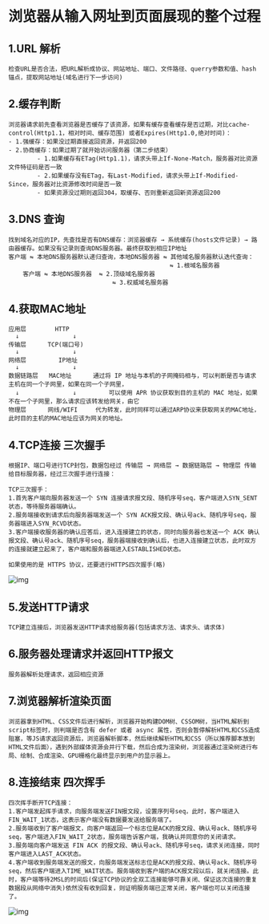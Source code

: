 # 浏览器从输入网址到页面展现的整个过程

## 1.URL 解析

	检查URL是否合法，把URL解析成协议、网站地址、端口、文件路径、querry参数和值、hash锚点，提取网站地址(域名进行下一步访问)

## 2.缓存判断

```
浏览器请求前先查看浏览器是否缓存了该资源，如果有缓存查看缓存是否过期，对比cache-control(Http1.1，相对时间、缓存范围) 或者Expires(Http1.0,绝对时间)：
- 1.强缓存：如果没过期直接返回资源，并返回200
- 2.协商缓存：如果过期了就开始访问服务器（第二步结束）
		- 1.如果缓存有ETag(Http1.1)，请求头带上If-None-Match，服务器对比资源文件特征码是否一致
		- 2.如果缓存没有ETag，有Last-Modified，请求头带上If-Modified-Since，服务器对比资源修改时间是否一致
		- 如果资源没过期则返回304，取缓存、否则重新返回新资源返回200
```

## 3.DNS 查询

	找到域名对应的IP，先查找是否有DNS缓存：浏览器缓存 → 系统缓存(hosts文件记录) → 路由器缓存。如果没有记录则查询DNS服务器。最终获取到相应IP地址
	客户端 ⇋ 本地DNS服务器默认递归查询，本地DNS服务器 ⇋ 其他域名服务器默认迭代查询：
												 ⇋ 1.根域名服务器
		客户端 ⇋ 本地DNS服务器  ⇋ 2.顶级域名服务器
	                    		 ⇋ 3.权威域名服务器

## 4.获取MAC地址

```
应用层        HTTP
  ↓			      ↓	
传输层      TCP(端口号)
  ↓			      ↓	
网络层     	IP地址
  ↓			      ↓	
数据链路层   MAC地址      通过将 IP 地址与本机的子网掩码相与，可以判断是否与请求主机在同一个子网里，如果在同一个子网里，
  ↓			      ↓	        可以使用 APR 协议获取到目的主机的 MAC 地址，如果不在一个子网里，那么请求应该转发给网关，由它
物理层      网线/WIFI     代为转发，此时同样可以通过ARP协议来获取网关的MAC地址，此时目的主机的MAC地址应该为网关的地址。
```

## 4.TCP连接 三次握手

```
根据IP、端口号进行TCP封包，数据包经过 传输层 → 网络层 → 数据链路层 → 物理层 传输给目标服务器，经过三次握手进行连接：

TCP三次握手：
1.首先客户端向服务器发送一个 SYN 连接请求报文段、随机序号seq，客户端进入SYN_SENT状态，等待服务器端确认。
2.服务端接收到请求后向服务器端发送一个 SYN ACK报文段、确认号ack、随机序号seq，服务器端进入SYN_RCVD状态。
3.客户端接收服务器的确认应答后，进入连接建立的状态，同时向服务器也发送一个 ACK 确认报文段、确认号ack、随机序号seq，服务器端接收到确认后，也进入连接建立状态，此时双方的连接就建立起来了，客户端和服务器端进入ESTABLISHED状态。

如果使用的是 HTTPS 协议，还要进行HTTPS四次握手(略)
```

![img](https://img-blog.csdnimg.cn/2021032320474182.PNG?x-oss-process=image/watermark,type_ZmFuZ3poZW5naGVpdGk,shadow_10,text_aHR0cHM6Ly9ibG9nLmNzZG4ubmV0L3FxXzQ0NjQ3ODA5,size_16,color_FFFFFF,t_70)

## 5.发送HTTP请求

	TCP建立连接后，浏览器发送HTTP请求给服务器(包括请求方法、请求头、请求体)

## 6.服务器处理请求并返回HTTP报文

	服务器解析处理请求，返回相应资源

## 7.浏览器解析渲染页面

	浏览器拿到HTML、CSS文件后进行解析，浏览器开始构建DOM树、CSSOM树，当HTML解析到script标签时，则判端是否含有 defer 或者 async 属性，否则会暂停解析HTML和CSS造成阻塞，等JS请求返回资源后，浏览器解析脚本，然后继续解析HTML和CSS（所以推荐脚本放到HTML文件后面），遇到外部媒体资源会并行下载，然后合成为渲染树，浏览器通过渲染树进行布局、绘制、合成渲染、GPU栅格化最终显示到用户的显示器上。

## 8.连接结束 四次挥手

	四次挥手断开TCP连接：
	1.客户端发起挥手请求，向服务端发送FIN报文段，设置序列号seq，此时，客户端进入FIN_WAIT_1状态，这表示客户端没有数据要发送给服务端了。
	2.服务端收到了客户端报文，向客户端返回一个标志位是ACK的报文段、确认号ack、随机序号seq，客户端进入FIN_WAIT_2状态，服务端告诉客户端，我确认并同意你的关闭请求。
	3.服务端向客户端发送 FIN ACK 的报文段、确认号ack、随机序号seq，请求关闭连接，同时客户端进入LAST_ACK状态。
	4.客户端收到服务端发送的报文，向服务端发送标志位是ACK的报文段、确认号ack、随机序号seq，然后客户端进入TIME_WAIT状态。服务端收到客户端的ACK报文段以后，就关闭连接。此时，客户端等待2MSL的时间后(保证TCP协议的全双工连接能够可靠关闭、保证这次连接的重复数据段从网络中消失)依然没有收到回复，则证明服务端已正常关闭，客户端也可以关闭连接了。

![img](https://img-blog.csdnimg.cn/20210323204828555.PNG?x-oss-process=image/watermark,type_ZmFuZ3poZW5naGVpdGk,shadow_10,text_aHR0cHM6Ly9ibG9nLmNzZG4ubmV0L3FxXzQ0NjQ3ODA5,size_16,color_FFFFFF,t_70)
